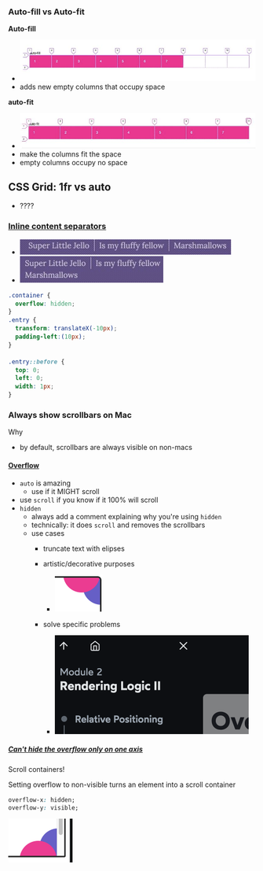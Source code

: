 ### Auto-fill vs Auto-fit

**Auto-fill**
* ![922ec503ac8c417fa3ba5fc6153c4e82.png](../922ec503ac8c417fa3ba5fc6153c4e82.png)
* adds new empty columns that occupy space

**auto-fit**
* ![a58ffd7243a8a657fdc3b1e5d5a8f655.png](../a58ffd7243a8a657fdc3b1e5d5a8f655.png)
* make the columns fit the space
* empty columns occupy no space


## CSS Grid: 1fr vs auto
* ????

### [Inline content separators](https://medium.com/@mandy.michael/you-dont-need-a-media-query-for-that-1-inline-content-separators-a9c562a597a6)

* ![a0e93e7fc4e12ce32b05d5bb73386607.png](../a0e93e7fc4e12ce32b05d5bb73386607.png)
* ![916f43045c6b45731a9e9c76b6afd4ae.png](../916f43045c6b45731a9e9c76b6afd4ae.png)


```css
.container {
  overflow: hidden;
}
.entry {
  transform: translateX(-10px);
  padding-left:(10px);
}

.entry::before {
  top: 0;
  left: 0;
  width: 1px;
}
```

### Always show scrollbars on Mac
Why
* by default, scrollbars are always visible on non-macs



#### [Overflow](https://courses.joshwcomeau.com/css-for-js/02-rendering-logic-2/14-overflow)
* `auto` is amazing
    * use if it MIGHT scroll
* use `scroll` if you know if it 100% will scroll
* `hidden`
    * always add a comment explaining why you're using `hidden`
    * technically: it does `scroll` and removes the scrollbars
    * use cases
        * truncate text with elipses
        * artistic/decorative purposes
            * ![b1c377c5de363ba8c6064889e2d9f6fd.png](b1c377c5de363ba8c6064889e2d9f6fd.png)

        * solve specific problems
            * ![6279ff3f7c7ff1aa8ec781a1fc9a36c8.png](6279ff3f7c7ff1aa8ec781a1fc9a36c8.png)

##### [Can't hide the overflow only on one axis](https://courses.joshwcomeau.com/css-for-js/02-rendering-logic-2/14-overflow#scroll-containers)
Scroll containers!

Setting overflow to non-visible turns an element into a scroll container
```css
overflow-x: hidden;
overflow-y: visible;
```
![de9ff42109765ccb58504230868356c2.png](de9ff42109765ccb58504230868356c2.png)

    
